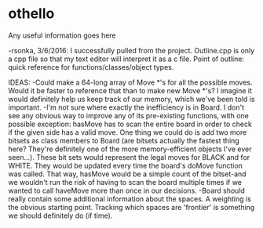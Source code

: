 # othello
Any useful information goes here

-rsonka, 3/6/2016: I successfully pulled from the project. 
Outline.cpp is only a cpp file so that my text editor will interpret it as a c file.
Point of outline: quick reference for functions/classes/object types.

IDEAS:
-Could make a 64-long array of Move *'s for all the possible moves. Would it be faster 
to reference that than to make new Move *'s? I imagine it would definitely help us keep
track of our memory, which we've been told is important. 
-I'm not sure where exactly the inefficiency is in Board. I don't see any obvious way to 
improve any of its pre-existing functions, with one possible exception:
hasMove has to scan the entire board in order to check if the given 
side has a valid move. One thing we could do is add two more bitsets as class members
to Board (are bitsets actually the fastest thing here? They're definitely one of the
more memory-efficient objects I've ever seen...). These bit sets would represent the 
legal moves for BLACK and for WHITE. They would be updated every time the 
board's doMove function was called. That way, hasMove would be a simple count
of the bitset-and we wouldn't run the risk of having to scan the board multiple
times if we wanted to call haveMove more than once in our decisions.
-Board should really contain some additional information about the spaces. A weighting
is the obvious starting point. Tracking which spaces are 'frontier' is something
we should definitely do (if time).
